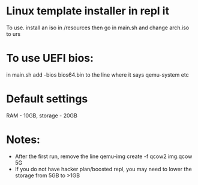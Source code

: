 # Linux template installer in repl it

To use. install an iso in /resources then go in main.sh and change arch.iso to urs

# To use UEFI bios:
in main.sh add -bios bios64.bin to the line where it says qemu-system etc


# Default settings

RAM - 10GB, storage - 20GB

# Notes:

- After the first run, remove the line qemu-img create -f qcow2 img.qcow 5G
- If you do not have hacker plan/boosted repl, you may need to lower the storage from 5GB to >1GB

